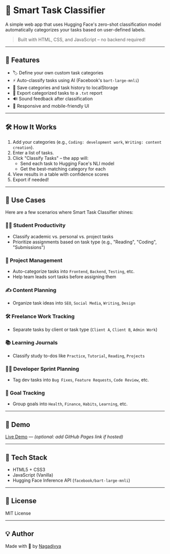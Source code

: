 # 🧠 Smart Task Classifier

A simple web app that uses Hugging Face's zero-shot classification model automatically categorizes your tasks based on user-defined labels.

> Built with HTML, CSS, and JavaScript – no backend required!

---

## 🚀 Features

- 🏷 Define your own custom task categories
- ⚡ Auto-classify tasks using AI (Facebook's `bart-large-mnli`)
- 💾 Save categories and task history to localStorage
- 📁 Export categorized tasks to a `.txt` report
- 🔊 Sound feedback after classification
- 📱 Responsive and mobile-friendly UI

---

## 🛠 How It Works

1. Add your categories (e.g., `Coding: development work`, `Writing: content creation`).
2. Enter a list of tasks.
3. Click "Classify Tasks" – the app will:
   - Send each task to Hugging Face's NLI model
   - Get the best-matching category for each
4. View results in a table with confidence scores
5. Export if needed!

---

## 🔧 Use Cases

Here are a few scenarios where Smart Task Classifier shines:

### 🧑‍🎓 Student Productivity
- Classify academic vs. personal vs. project tasks
- Prioritize assignments based on task type (e.g., "Reading", "Coding", "Submissions")

### 💼 Project Management
- Auto-categorize tasks into `Frontend`, `Backend`, `Testing`, etc.
- Help team leads sort tasks before assigning them

### ✍️ Content Planning
- Organize task ideas into `SEO`, `Social Media`, `Writing`, `Design`

### 🛠 Freelance Work Tracking
- Separate tasks by client or task type (`Client A`, `Client B`, `Admin Work`)

### 📚 Learning Journals
- Classify study to-dos like `Practice`, `Tutorial`, `Reading`, `Projects`

### 👩‍💻 Developer Sprint Planning
- Tag dev tasks into `Bug Fixes`, `Feature Requests`, `Code Review`, etc.

### 🎯 Goal Tracking
- Group goals into `Health`, `Finance`, `Habits`, `Learning`, etc.

---

## 🧪 Demo

[Live Demo](#) — *(optional: add GitHub Pages link if hosted)*

---

## 🧰 Tech Stack

- HTML5 + CSS3
- JavaScript (Vanilla)
- Hugging Face Inference API (`facebook/bart-large-mnli`)

---
## 📄 License

MIT License

---

## 💡 Author

Made with 💚 by [Nagadivya](https://github.com/Nagadivya9515)
